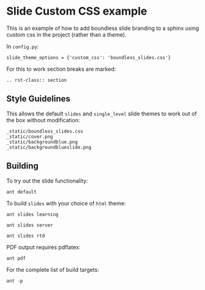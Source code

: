 # Slide Custom CSS example

This is an example of how to add boundless slide branding to a sphinx using custom css in the project (rather than a theme).

In `config.py`:
```
slide_theme_options = {'custom_css': 'boundless_slides.css'}
```

For this to work section breaks are marked:

```
.. rst-class:: section
```

## Style Guidelines

This allows the default `slides` and `single_level` slide themes to work out of the box without modification:

```
_static/boundless_slides.css
_static/cover.png
_static/backgroundblue.png
_static/backgroundblueslide.png
```

## Building

To try out the slide functionality:
```
ant default
```

To build `slides` with your choice of `html` theme:

```
ant slides learning
```

```
ant slides server
```

```
ant slides rtd
```

PDF output requires pdflatex:

```
ant pdf
```

For the complete list of build targets:

```
ant -p 
```
